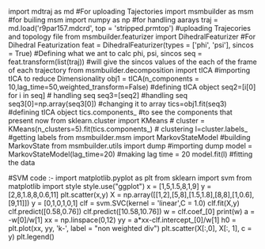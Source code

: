 import mdtraj as md #For uploading Tajectories
import msmbuilder as msm #for builing msm
import numpy as np #for handling aarays
traj = md.load('r9par157.mdcrd', top = 'stripped.prmtop') #uploading Trajecories and topology file
from msmbuilder.featurizer import DihedralFeaturizer #For Dihedral Featurization
feat = DihedralFeaturizer(types = ['phi', 'psi'], sincos = True) #Defining what we ant to calc phi, psi, sincos 
seq = feat.transform(list(traj)) #will give the sincos values of the each of the frame of each trajectory
from msmbuilder.decomposition import tICA #importing tICA to reduce Dimensionality
obj1 = tICA(n_components = 10,lag_time=50,weighted_transform=False) #defining tICA object
seq2=[i[0] for i in seq] # handling seq
seq3=[seq2] #handling seq
seq3[0]=np.array(seq3[0]) #changing it to array
tics=obj1.fit(seq3) #defining tICA object
tics.components_ #to see the components that present now
from sklearn.cluster import KMeans #
cluster = KMeans(n_clusters=5).fit(tics.components_) # clustering
l=cluster.labels_ #getting labels
from msmbuilder.msm import MarkovStateModel #building MarkovState
from msmbuilder.utils import dump #importing dump
model = MarkovStateModel(lag_time=20) #making lag time = 20
model.fit(l) #fitting the data

#SVM code :-
import matplotlib.pyplot as plt
from sklearn import svm
from matplotlib import style
style.use("ggplot")
x = [1,5,1.5,8,1,9]
y = [2,8,1.8,8,0.6,11]
plt.scatter(x,y)
X = np.array([[1,2],[5,8],[1.5,1.8],[8,8],[1,0.6],[9,11]])
y = [0,1,0,1,0,1]
clf = svm.SVC(kernel = 'linear',C = 1.0)
clf.fit(X,y)
clf.predict([0.58,0.76])
clf.predict([10.58,10.76])
w = clf.coef_[0]
print(w)
a = -w[0]/w[1]
xx = np.linspace(0,12)
yy = a*xx-clf.intercept_[0]/w[1]
h0 = plt.plot(xx, yy, 'k-', label = "non weighted div")
plt.scatter(X[:,0], X[:, 1], c = y)
plt.legend()
